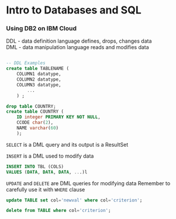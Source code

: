 # Intro to Databases and SQL
### Using DB2 on IBM Cloud

DDL - data definition language defines, drops, changes data  
DML - data manipulation language reads and modifies data  

```sql

-- DDL Examples
create table TABLENAME (
    COLUMN1 datatype,
    COLUMN2 datatype,
    COLUMN3 datatype,
        ...
    ) ;

drop table COUNTRY;
create table COUNTRY (
    ID integer PRIMARY KEY NOT NULL,
    CCODE char(2),
    NAME varchar(60)
    );

```

  
`SELECT` is a DML query and its output is a ResultSet  

`INSERT` is a DML used to modify data 
```sql
INSERT INTO TBL (COLS)
VALUES (DATA, DATA, DATA, ...)l
```

`UPDATE` and `DELETE` are DML queries for modifying data
Remember to carefully use it with `WHERE` clause  
```sql
update TABLE set col='newval' where col='criterion';

delete from TABLE where col='criterion';
```

